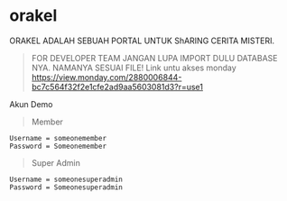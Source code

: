 # orakel

ORAKEL ADALAH SEBUAH PORTAL UNTUK ShARING CERITA MISTERI.

> FOR DEVELOPER TEAM
> JANGAN LUPA IMPORT DULU DATABASE NYA. NAMANYA SESUAI FILE!
> Link untu akses monday
> https://view.monday.com/2880006844-bc7c564f32f2e1cfe2ad9aa5603081d3?r=use1

Akun Demo
> Member

    Username = someonemember
    Password = Someonemember

> Super Admin

    Username = someonesuperadmin
    Password = Someonesuperadmin

